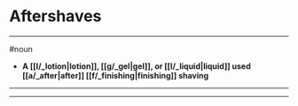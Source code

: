 # Aftershaves
---
#noun
- **A [[l/_lotion|lotion]], [[g/_gel|gel]], or [[l/_liquid|liquid]] used [[a/_after|after]] [[f/_finishing|finishing]] shaving**
---
---
